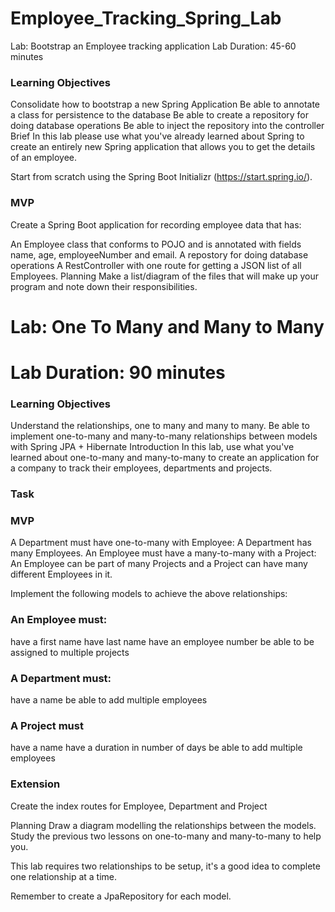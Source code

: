 # Employee_Tracking_Spring_Lab

Lab: Bootstrap an Employee tracking application
Lab Duration: 45-60 minutes

### Learning Objectives
Consolidate how to bootstrap a new Spring Application
Be able to annotate a class for persistence to the database
Be able to create a repository for doing database operations
Be able to inject the repository into the controller
Brief
In this lab please use what you've already learned about Spring to create an entirely new Spring application that allows you to get the details of an employee.

Start from scratch using the Spring Boot Initializr (https://start.spring.io/).

### MVP
Create a Spring Boot application for recording employee data that has:

An Employee class that conforms to POJO and is annotated with fields name, age, employeeNumber and email.
A repostory for doing database operations
A RestController with one route for getting a JSON list of all Employees.
Planning
Make a list/diagram of the files that will make up your program and note down their responsibilities.


# Lab: One To Many and Many to Many
# Lab Duration: 90 minutes

### Learning Objectives
Understand the relationships, one to many and many to many.
Be able to implement one-to-many and many-to-many relationships between models with Spring JPA + Hibernate
Introduction
In this lab, use what you've learned about one-to-many and many-to-many to create an application for a company to track their employees, departments and projects.

### Task
### MVP
A Department must have one-to-many with Employee: A Department has many Employees. An Employee must have a many-to-many with a Project: An Employee can be part of many Projects and a Project can have many different Employees in it.

Implement the following models to achieve the above relationships:

### An Employee must:

have a first name
have last name
have an employee number
be able to be assigned to multiple projects

### A Department must:

have a name
be able to add multiple employees

### A Project must

have a name
have a duration in number of days
be able to add multiple employees

### Extension
Create the index routes for Employee, Department and Project

Planning
Draw a diagram modelling the relationships between the models. Study the previous two lessons on one-to-many and many-to-many to help you.

This lab requires two relationships to be setup, it's a good idea to complete one relationship at a time.

Remember to create a JpaRepository for each model.
